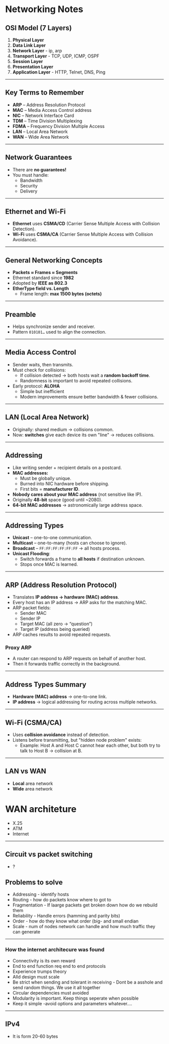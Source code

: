 # Networking Notes

## OSI Model (7 Layers)

1. **Physical Layer**
2. **Data Link Layer**
3. **Network Layer** - ip, arp
4. **Transport Layer** - TCP, UDP, ICMP, OSPF
5. **Session Layer**
6. **Presentation Layer**
7. **Application Layer** - HTTP, Telnet, DNS, Ping

---

## Key Terms to Remember

- **ARP** – Address Resolution Protocol
- **MAC** – Media Access Control address
- **NIC** – Network Interface Card
- **TDM** – Time Division Multiplexing
- **FDMA** – Frequency Division Multiple Access
- **LAN** – Local Area Network
- **WAN** – Wide Area Network

---

## Network Guarantees
- There are **no guarantees!**
- You must handle:
  - Bandwidth
  - Security
  - Delivery

---

## Ethernet and Wi-Fi

- **Ethernet** uses **CSMA/CD** (Carrier Sense Multiple Access with Collision Detection).
- **Wi-Fi** uses **CSMA/CA** (Carrier Sense Multiple Access with Collision Avoidance).

---

## General Networking Concepts

- **Packets ≈ Frames ≈ Segments**
- Ethernet standard since **1982**
- Adopted by **IEEE as 802.3**
- **EtherType field vs. Length**
  - Frame length: **max 1500 bytes (octets)**

---

## Preamble

- Helps synchronize sender and receiver.
- Pattern `010101…` used to align the connection.

---

## Media Access Control

- Sender waits, then transmits.
- Must check for collisions:
  - If collision detected → both hosts wait a **random backoff time**.
  - Randomness is important to avoid repeated collisions.
- Early protocol: **ALOHA**
  - Simple but inefficient
  - Modern improvements ensure better bandwidth & fewer collisions.

---

## LAN (Local Area Network)

- Originally: shared medium → collisions common.
- Now: **switches** give each device its own "line" → reduces collisions.

---

## Addressing

- Like writing sender + recipient details on a postcard.
- **MAC addresses:**
  - Must be globally unique.
  - Burned into NIC hardware before shipping.
  - First bits = **manufacturer ID**.
- **Nobody cares about your MAC address** (not sensitive like IP).
- Originally **48-bit** space (good until ~2080).
- **64-bit MAC addresses** → astronomically large address space.

---

## Addressing Types

- **Unicast** – one-to-one communication.
- **Multicast** – one-to-many (hosts can choose to ignore).
- **Broadcast** – `FF:FF:FF:FF:FF:FF` → all hosts process.
- **Unicast Flooding**:
  - Switch forwards a frame to **all hosts** if destination unknown.
  - Stops once MAC is learned.

---

## ARP (Address Resolution Protocol)

- Translates **IP address → hardware (MAC) address**.
- Every host has an IP address → ARP asks for the matching MAC.
- ARP packet fields:
  - Sender MAC
  - Sender IP
  - Target MAC (all zero → “question”)
  - Target IP (address being queried)
- ARP caches results to avoid repeated requests.

### Proxy ARP
- A router can respond to ARP requests on behalf of another host.
- Then it forwards traffic correctly in the background.

---

## Address Types Summary

- **Hardware (MAC) address** → one-to-one link.
- **IP address** → logical addressing for routing across multiple networks.

---

## Wi-Fi (CSMA/CA)

- Uses **collision avoidance** instead of detection.
- Listens before transmitting, but "hidden node problem" exists:
  - Example: Host A and Host C cannot hear each other, but both try to talk to Host B → collision at B.

---

## LAN vs WAN
- **Local** area network
- **Wide** area network
# WAN architeture
- X.25
- ATM 
- Internet

---

## Circuit vs packet switching
- ?
## Problems to solve
- Addressing - identify hosts
- Routing - how do packets know where to got to
- Fragmentation - If laarge packets get broken down how do we rebuild them
- Reliability - Handle errors (hamming and parity bits)
- Order - how do they know what order (big- and small endian
- Scale - num of nodes network can handle and how much traffic they can generate

---

### How the internet architecure was found
- Connectivity is its own reward
- End to end function req end to end protocols
- Experience trumps theory
- Alld design must scale
- Be strict when sending and tolerant in receiving - Dont be a asshole and send random things. We use it all together
- Circular dependencies must avoided
- Modularity is important. Keep things seperate when possible
- Keep it simple -avoid options and parameters whatever....

---

## IPv4
- It is form 20-60 bytes
